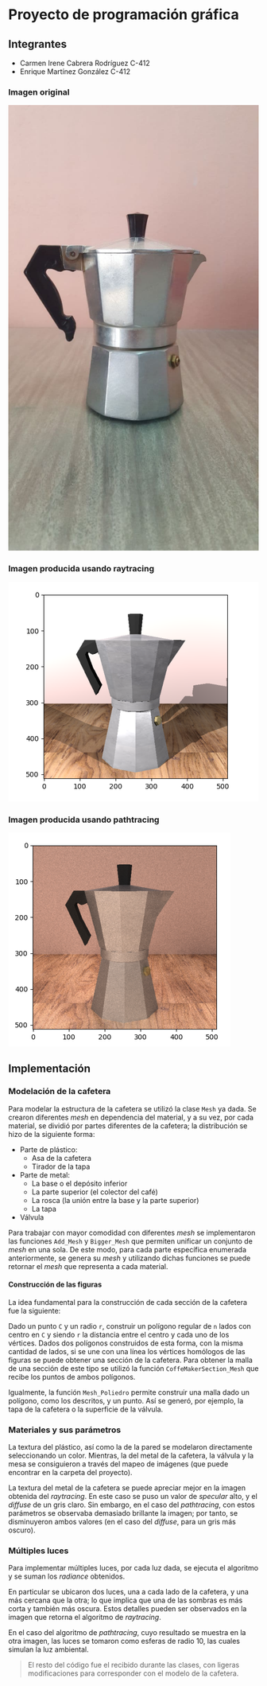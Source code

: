 # Proyecto de programación gráfica

## Integrantes

- Carmen Irene Cabrera Rodríguez C-412
- Enrique Martínez González C-412

### Imagen original

![Imagen Original](Image.jpg)

### Imagen producida usando raytracing

![Imagen Original](Raytracing.png)

### Imagen producida usando pathtracing

![Imagen Original](Pathtracing.png)

## Implementación

### Modelación de la cafetera

Para modelar la estructura de la cafetera se utilizó la clase `Mesh` ya dada. Se crearon diferentes *mesh* en dependencia del material, y a su vez, por cada material, se dividió por partes diferentes de la cafetera; la distribución se hizo de la siguiente forma:

- Parte de plástico:
  - Asa de la cafetera
  - Tirador de la tapa
- Parte de metal:
  - La base o el depósito inferior
  - La parte superior (el colector del café)
  - La rosca (la unión entre la base y la parte superior)
  - La tapa
- Válvula

Para trabajar con mayor comodidad con diferentes *mesh* se implementaron las funciones `Add_Mesh` y `Bigger_Mesh` que permiten unificar un conjunto de *mesh* en una sola. De este modo, para cada parte específica enumerada anteriormente, se genera su *mesh* y utilizando dichas funciones se puede retornar el *mesh* que representa a cada material.

#### Construcción de las figuras

La idea fundamental para la construcción de cada sección de la cafetera fue la siguiente:

Dado un punto `C` y un radio `r`, construir un polígono regular de `n` lados con centro en `C` y siendo `r` la distancia entre el centro y cada uno de los vértices. Dados dos polígonos construidos de esta forma, con la misma cantidad de lados, si se une con una línea los vértices homólogos de las figuras se puede obtener una sección de la cafetera. Para obtener la malla de una sección de este tipo se utilizó la función `CoffeMakerSection_Mesh` que recibe los puntos de ambos polígonos.

Igualmente, la función `Mesh_Poliedro` permite construir una malla dado un polígono, como los descritos, y un punto. Así se generó, por ejemplo, la tapa de la cafetera o la superficie de la válvula.

### Materiales y sus parámetros

La textura del plástico, así como la de la pared se modelaron directamente seleccionando un color. Mientras, la del metal de la cafetera, la válvula y la mesa se consiguieron a través del mapeo de imágenes (que puede encontrar en la carpeta del proyecto).

La textura del metal de la cafetera se puede apreciar mejor en la imagen obtenida del *raytracing*. En este caso se puso un valor de *specular* alto, y el *diffuse* de un gris claro. Sin embargo, en el caso del *pathtracing*, con estos parámetros se observaba demasiado brillante la imagen; por tanto, se disminuyeron ambos valores (en el caso del *diffuse*, para un gris más oscuro).

### Múltiples luces

Para implementar múltiples luces, por cada luz dada, se ejecuta el algoritmo y se suman los *radiance* obtenidos.

En particular se ubicaron dos luces, una a cada lado de la cafetera, y una más cercana que la otra; lo que implica que una de las sombras es más corta y también más oscura. Estos detalles pueden ser observados en la imagen que retorna el algoritmo de *raytracing*.

En el caso del algoritmo de *pathtracing*, cuyo resultado se muestra en la otra imagen, las luces se tomaron como esferas de radio 10, las cuales simulan la luz ambiental.

> El resto del código fue el recibido durante las clases, con ligeras modificaciones para corresponder con el modelo de la cafetera.